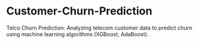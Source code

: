 # Customer-Churn-Prediction
 Telco Churn Prediction: Analyzing telecom customer data to predict churn using machine learning algorithms (XGBoost, AdaBoost).
